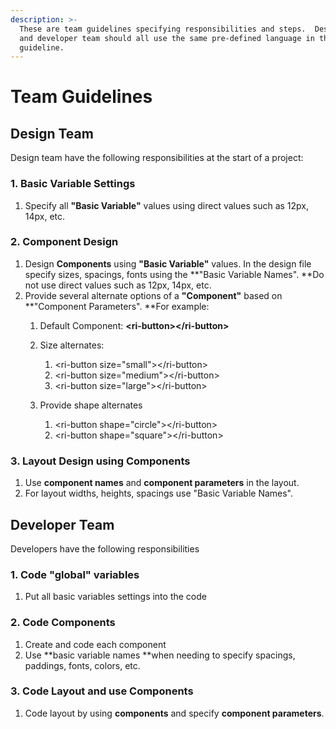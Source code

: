 ```yaml
---
description: >-
  These are team guidelines specifying responsibilities and steps.  Design team
  and developer team should all use the same pre-defined language in this
  guideline.
---
```


# Team Guidelines

## Design Team

Design team have the following responsibilities at the start of a project:

### 1. Basic Variable Settings

1. Specify all **"Basic Variable"** values using direct values such as 12px, 14px, etc.

### 2. Component Design

1. Design **Components** using **"Basic Variable"** values.  In the design file specify sizes, spacings, fonts using the **"Basic Variable Names".  **Do not use direct values such as 12px, 14px, etc.
2. Provide several alternate options of a **"Component"** based on **"Component Parameters".  **For example:
   1. Default Component: **&lt;ri-button&gt;&lt;/ri-button&gt;**
   2. Size alternates:

      1. &lt;ri-button size="small"&gt;&lt;/ri-button&gt;
      2. &lt;ri-button size="medium"&gt;&lt;/ri-button&gt;
      3. &lt;ri-button size="large"&gt;&lt;/ri-button&gt;

   3. Provide shape alternates

      1. &lt;ri-button shape="circle"&gt;&lt;/ri-button&gt;
      2. &lt;ri-button shape="square"&gt;&lt;/ri-button&gt;

### 3. Layout Design using Components

1. Use **component names** and **component parameters** in the layout.
2. For layout widths, heights, spacings use "Basic Variable Names".

## Developer Team

Developers have the following responsibilities

### 1. Code "global" variables

1. Put all basic variables settings into the code

### 2. Code Components

1. Create and code each component 
2. Use **basic variable names **when needing to specify spacings, paddings, fonts, colors, etc.

### 3. Code Layout and use Components

1. Code layout by using **components** and specify **component parameters**.


